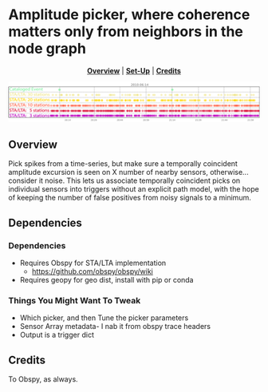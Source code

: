 Amplitude picker, where coherence matters only from neighbors in the node graph
===============================================
</p>

<p align="center">
<b><a href="#overview">Overview</a></b>
|
<b><a href="#set-up">Set-Up</a></b>
|
<b><a href="#credits">Credits</a></b>
</p>

![ScreenShot](https://github.com/quapity/stalta_neighbors/raw/master/STALTA_neighbors-03.png)


Overview
-----

Pick spikes from a time-series, but make sure a temporally coincident amplitude excursion is seen on X number of nearby sensors, otherwise... consider it noise. This lets us associate temporally coincident picks on individual sensors into triggers without an explicit path model, with the hope of keeping the number of false positives from noisy signals to a minimum.  


Dependencies
------------

### Dependencies

* Requires Obspy for STA/LTA implementation 
    - https://github.com/obspy/obspy/wiki
* Requires geopy for geo dist, install with pip or conda

### Things You Might Want To Tweak

* Which picker, and then Tune the picker parameters
* Sensor Array metadata- I nab it from obspy trace headers
* Output is a trigger dict


Credits
------------
To Obspy, as always.



